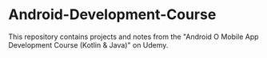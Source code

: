 # Android-Development-Course
This repository contains projects and notes from the "Android O Mobile App Development Course (Kotlin &amp; Java)" on Udemy.
